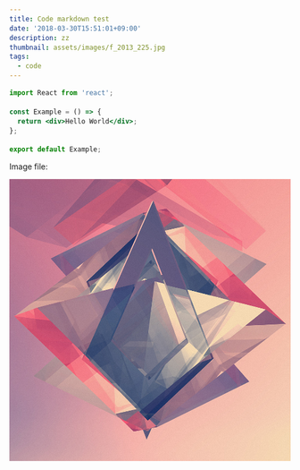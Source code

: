 ```yaml
---
title: Code markdown test
date: '2018-03-30T15:51:01+09:00'
description: zz
thumbnail: assets/images/f_2013_225.jpg
tags:
  - code
---
```


```jsx
import React from 'react';

const Example = () => {
  return <div>Hello World</div>;
};

export default Example;
```

Image file:

![](assets/images/f_2013_002_factes.jpg)
